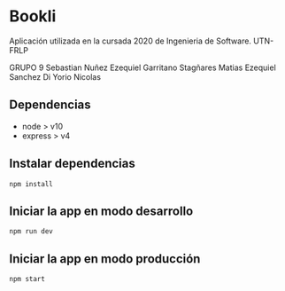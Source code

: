 # Bookli

Aplicación utilizada en la cursada 2020 de Ingenieria de Software. UTN-FRLP

GRUPO 9
Sebastian Nuñez 
Ezequiel Garritano Stagñares 
Matias Ezequiel Sanchez
Di Yorio Nicolas


## Dependencias

 - node > v10
 - express > v4

## Instalar dependencias

`npm install`

## Iniciar la app en modo desarrollo

`npm run dev`

## Iniciar la app en modo producción

`npm start`
